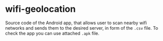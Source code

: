 # wifi-geolocation

Source code of the Android app, that allows user to scan nearby wifi networks and sends them to the desired server, in form of the `.csv` file.
To check the app you can use attached `.apk` file.
